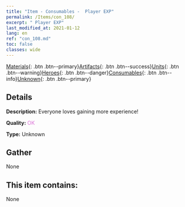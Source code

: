 ```yaml
---
title: "Item - Consumables -  Player EXP"
permalink: /Items/con_108/
excerpt: " Player EXP"
last_modified_at: 2021-01-12
lang: en
ref: "con_108.md"
toc: false
classes: wide
---
```

 [Materials](/Items/){: .btn .btn--primary}[Artifacts](/Items/Artifacts/){: .btn .btn--success}[Units](/Items/Units/){: .btn .btn--warning}[Heroes](/Items/Heroes/){: .btn .btn--danger}[Consumables](/Items/Consumables/){: .btn .btn--info}[Unknown](/Items/Unknown/){: .btn .btn--primary}

## Details
 **Description:** Everyone loves gaining more experience!

 **Quality:** <span style="color: #DA70D6">OK</span>

 **Type:** Unknown

## Gather

  None

## This item contains:

  None

